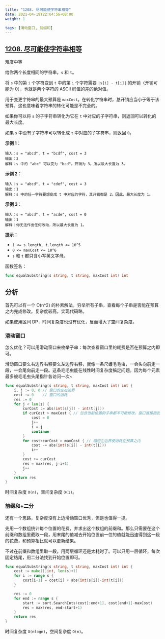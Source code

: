 ```yaml
---
title: "1208. 尽可能使字符串相等"
date: 2021-04-19T22:04:56+08:00
weight: 1

tags: [滑动窗口, 前缀和]
---
```


## [1208. 尽可能使字符串相等](https://leetcode-cn.com/problems/get-equal-substrings-within-budget/)

难度中等

给你两个长度相同的字符串，`s` 和 `t`。

将 `s` 中的第 `i` 个字符变到 `t` 中的第 `i` 个字符需要 `|s[i] - t[i]|` 的开销（开销可能为 0），也就是两个字符的 ASCII 码值的差的绝对值。

用于变更字符串的最大预算是 `maxCost`。在转化字符串时，总开销应当小于等于该预算，这也意味着字符串的转化可能是不完全的。

如果你可以将 `s` 的子字符串转化为它在 `t` 中对应的子字符串，则返回可以转化的最大长度。

如果 `s` 中没有子字符串可以转化成 `t` 中对应的子字符串，则返回 `0`。

**示例 1：**

```
输入：s = "abcd", t = "bcdf", cost = 3
输出：3
解释：s 中的 "abc" 可以变为 "bcd"。开销为 3，所以最大长度为 3。
```

**示例 2：**

```
输入：s = "abcd", t = "cdef", cost = 3
输出：1
解释：s 中的任一字符要想变成 t 中对应的字符，其开销都是 2。因此，最大长度为 1。
```

**示例 3：**

```
输入：s = "abcd", t = "acde", cost = 0
输出：1
解释：你无法作出任何改动，所以最大长度为 1。
```

 **提示：**

- `1 <= s.length, t.length <= 10^5`
- `0 <= maxCost <= 10^6`
- `s` 和 `t` 都只含小写英文字母。

函数签名：

```go
func equalSubstring(s string, t string, maxCost int) int
```

## 分析

首先可以有一个 O(n^2) 的朴素解法，穷举所有子串，查看每个子串是否能在预算之内完成修改。复杂度较高，实现代码略。

如果使用区间 DP，时间复杂度也没有优化，反而增大了空间复杂度。

### 滑动窗口

怎么优化？可以用滑动窗口来枚举子串：每次查看窗口里的耗费是否在预算之内即可。

滑动窗口要么右边界右移要么左边界右移，就像一条尺蠖毛毛虫，一会头向前走一段，一会尾向前走一段。这条毛毛虫能在线性时间复杂度搞定问题，因为每个元素最多被毛毛虫头尾指针各访问一次~

```go
func equalSubstring(s string, t string, maxCost int) int {
	i, j := 0, 0 // 窗口的左右边界
	cost := 0    // 窗口的消耗
	res := 0
	for j < len(s) {
		curCost := abs(int(s[j]) - int(t[j]))
		if curCost > maxCost { // 包含当前位置的子串都不可能修改，窗口直接跑到下一个位置
			cost = 0
			j++
			i = j
			continue
		}
		for cost+curCost > maxCost { // 缩短左边界使消耗在预算之内
			cost -= abs(int(s[i]) - int(t[i]))
			i++
		}
		cost += curCost
		res = max(res, j-i+1)
		j++
	}
	return res
}
```

时间复杂度 `O(n)`，空间复杂度 `O(1)`。

### 前缀和+二分

还有一个思路，复杂度没有上边滑动窗口优秀，但是也值得一提。

先用一个数组统计每个位置的花费，并求出这个数组的前缀和。那么只需要在这个前缀和数组里截取一段，用末尾的值减去开始位置前一位的值就能迅速得到这一段的花费，和预算相比就可以更新结果。

不过在前缀和数组里取一段，用两层循环还是太耗时了。可以只用一层循环，每次固定结尾，用二分法找到开始位置即可。

```go
func equalSubstring(s string, t string, maxCost int) int {
	cost := make([]int, len(s)+1)
	for i := range s {
		cost[i+1] = cost[i] + abs(int(s[i])-int(t[i]))
	}

	res := 0
	for end := range s {
		start := sort.SearchInts(cost[:end+1], cost[end+1]-maxCost)
		res = max(res, end-start+1)
	}
	return res
}
```

时间复杂度 `O(nlogn)`，空间复杂度 `O(n)`。